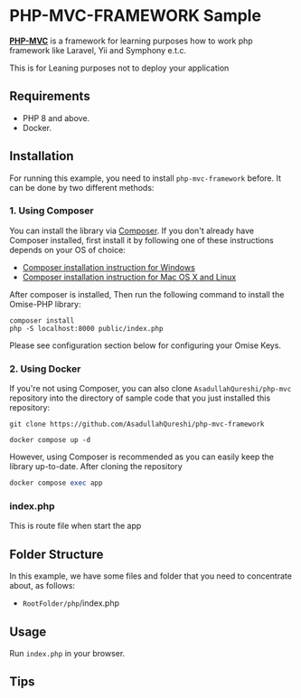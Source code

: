 # PHP-MVC-FRAMEWORK Sample
**[PHP-MVC](https://github.com/AsadullahQureshi/php-mvc-framework)** is a framework for learning purposes how to work php framework like Laravel, Yii and Symphony e.t.c.

This is for Leaning purposes not to deploy your application

## Requirements
- PHP 8 and above.
- Docker.

## Installation
For running this example, you need to install `php-mvc-framework` before. It can be done by two different methods:

### 1. Using Composer
You can install the library via [Composer](https://getcomposer.org/). If you don't already have Composer installed, first install it by following one of these instructions depends on your OS of choice:
* [Composer installation instruction for Windows](https://getcomposer.org/doc/00-intro.md#installation-windows)
* [Composer installation instruction for Mac OS X and Linux](https://getcomposer.org/doc/00-intro.md#installation-linux-unix-osx)

After composer is installed, Then run the following command to install the Omise-PHP library:

```
composer install
php -S localhost:8000 public/index.php
```

Please see configuration section below for configuring your Omise Keys.

### 2. Using Docker

If you're not using Composer, you can also clone `AsadullahQureshi/php-mvc` repository into the directory of sample code that you just installed this repository:

```
git clone https://github.com/AsadullahQureshi/php-mvc-framework
```

```
docker compose up -d
```
However, using Composer is recommended as you can easily keep the library up-to-date. After cloning the repository
```php
docker compose exec app
```



### index.php
This is route file when start the app

## Folder Structure
In this example, we have some files and folder that you need to concentrate about, as follows:
- `RootFolder/php`/index.php

## Usage
Run `index.php` in your browser.

## Tips
